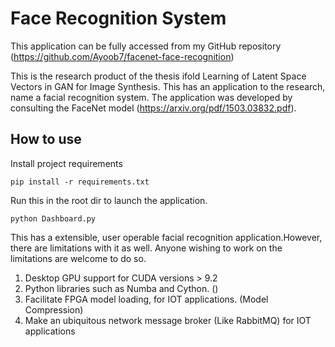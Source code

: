 # Face Recognition System

This application can be fully accessed from my GitHub repository (https://github.com/Ayoob7/facenet-face-recognition)

This is the research product of the thesis ifold Learning of Latent Space Vectors in GAN for Image Synthesis. This has an application to the research, name a facial recognition system. The application was developed by consulting the FaceNet model (https://arxiv.org/pdf/1503.03832.pdf).
## How to use

Install project requirements

	pip install -r requirements.txt

Run this in the root dir to launch the application.

	python Dashboard.py

This has a extensible, user operable facial recognition application.However, there are limitations with it as well. Anyone wishing to work on the limitations are welcome to do so.

1. Desktop GPU support for CUDA versions > 9.2
2. Python libraries such as Numba and Cython. ()
3. Facilitate FPGA model loading, for IOT applications. (Model Compression)
4. Make an ubiquitous network message broker (Like RabbitMQ) for IOT applications 
	

 